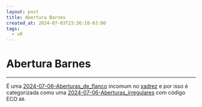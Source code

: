 ```yaml
---
layout: post
title: Abertura Barnes
created_at: 2024-07-03T23:26:18-03:00
tags:
  - v0
---
```

# Abertura Barnes
----

É uma [2024-07-06-Aberturas_de_flanco](2024-07-06-Aberturas_de_flanco.md) incomum no [xadrez](index/Xadrez.md) e por isso é categorizada como uma [2024-07-06-Aberturas_irregulares](2024-07-06-Aberturas_irregulares.md) com código ECO `A0`.